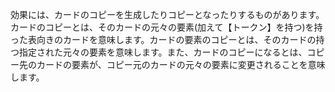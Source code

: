 効果には、カードのコピーを生成したりコピーとなったりするものがあります。カードのコピーとは、そのカードの元々の要素(加えて【トークン】を持つ)を持った表向きのカードを意味します。カードの要素のコピーとは、そのカードの持つ指定された元々の要素を意味します。また、カードのコピーになるとは、コピー先のカードの要素が、コピー元のカードの元々の要素に変更されることを意味します。
